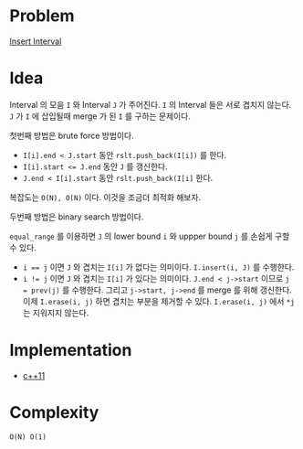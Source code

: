 # Problem

[Insert Interval](https://leetcode.com/problems/insert-interval/)

# Idea

Interval 의 모음 `I` 와 Interval `J` 가 주어진다.
`I` 의 Interval 들은 서로 겹치지 않는다. `J` 가
`I` 에 삽입될때 merge 가 된 `I` 를 구하는 문제이다.

첫번째 방법은 brute force 방법이다. 

* `I[i].end < J.start` 동안 `rslt.push_back(I[i])` 를 한다.
* `I[i].start <= J.end` 동안 `J` 를 갱신한다.
* `J.end < I[i].start` 동안 `rslt.push_back(I[i]` 한다.

복잡도는 `O(N), O(N)` 이다. 이것을 조금더 최적화 해보자.

두번째 방법은 binary search 방법이다.

`equal_range` 를 이용하면 `J` 의 lower bound `i` 와 uppper bound `j`
를 손쉽게 구할 수 있다.

* `i == j` 이면 `J` 와 겹치는 `I[i]` 가 없다는 의미이다. `I.insert(i,
  J)` 를 수행한다.
* `i != j` 이면 `J` 와 겹치는 `I[i]` 가 있다는 의미이다. `J.end <
  j->start` 이므로 `j = prev(j)` 를 수행한다. 그리고 `j->start,
  j->end` 를 merge 를 위해 갱신한다.  이제 `I.erase(i, j)` 하면 겹치는
  부분을 제거할 수 있다. `I.erase(i, j)` 에서 `*j` 는 지워지지 않는다.
  
# Implementation

* [c++11](a.cpp)

# Complexity

```
O(N) O(1)
```

